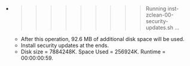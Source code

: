 * >>>>>>>>> Running inst-zclean-00-security-updates.sh ...
  * After this operation, 92.6 MB of additional disk space will be used.
  * Install security updates at the ends.
  * Disk size = 7884248K. Space Used = 256924K. Runtime = 00:00:00:59.
